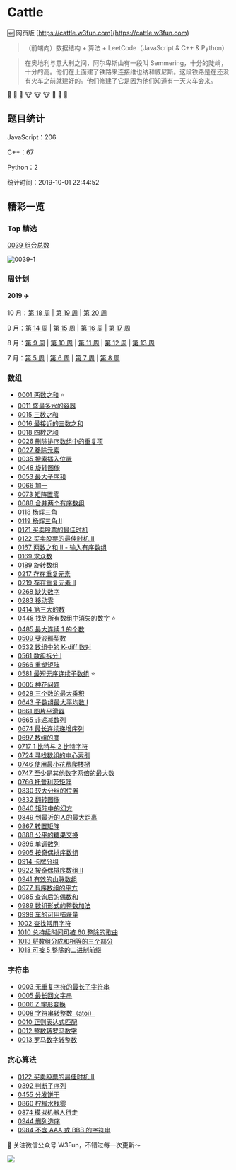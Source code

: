 # Cattle


:new: 网页版 [https://cattle.w3fun.com](https://cattle.w3fun.com)

> （前端向）数据结构 + 算法 + LeetCode（JavaScript & C++ & Python）

> 在奥地利与意大利之间，阿尔卑斯山有一段叫 Semmering，十分的陡峭，十分的高。他们在上面建了铁路来连接维也纳和威尼斯。这段铁路是在还没有火车之前就建好的。他们修建了它是因为他们知道有一天火车会来。

:train: :train: :train: :cow: :cow: :cow: :runner: :runner: :runner:


## 题目统计

JavaScript：206

C++：67

Python：2

统计时间：2019-10-01 22:44:52


## 精彩一览

### Top 精选

[0039 组合总数](https://github.com/swpuLeo/cattle/blob/master/src/medium/0039-combination-sum.js)

![0039-1](https://w3fun-1253290453.cos.ap-chengdu.myqcloud.com/cattle/illustration/0039-1)


### 周计划

**2019** :airplane:

10 月：[第 18 周](https://cattle.w3fun.com/week/18.html) | [第 19 周](https://cattle.w3fun.com/week/19.html) | [第 20 周](https://cattle.w3fun.com/week/20.html)

9 月：[第 14 周](https://cattle.w3fun.com/week/14.html) | [第 15 周](https://cattle.w3fun.com/week/15.html) | [第 16 周](https://cattle.w3fun.com/week/16.html) | [第 17 周](https://cattle.w3fun.com/week/17.html)

8 月：[第 9 周](https://cattle.w3fun.com/week/9.html) | [第 10 周](https://cattle.w3fun.com/week/10.html) | [第 11 周](https://cattle.w3fun.com/week/11.html) | [第 12 周](https://cattle.w3fun.com/week/12.html) | [第 13 周](https://cattle.w3fun.com/week/13.html)

7 月：[第 5 周](https://cattle.w3fun.com/week/5.html) | [第 6 周](https://cattle.w3fun.com/week/6.html) | [第 7 周](https://cattle.w3fun.com/week/7.html) | [第 8 周](https://cattle.w3fun.com/week/8.html)

### 数组

- [0001 两数之和](https://cattle.w3fun.com/solution/easy/0001-two-sum.html) :star:
- [0011 盛最多水的容器](https://cattle.w3fun.com/solution/medium/0011-container-with-most-water.html)
- [0015 三数之和](https://cattle.w3fun.com/solution/medium/0015-3sum.html)
- [0016 最接近的三数之和](https://cattle.w3fun.com/solution/medium/0016-3sum-closest.html)
- [0018 四数之和](https://cattle.w3fun.com/solution/medium/0018-4sum.html)
- [0026 删除排序数组中的重复项](https://cattle.w3fun.com/solution/easy/0026-remove-duplicates-from-sorted-array.html)
- [0027 移除元素](https://cattle.w3fun.com/solution/easy/0027-remove-element.html)
- [0035 搜索插入位置](https://cattle.w3fun.com/solution/easy/0035-search-insert-position.html)
- [0048 旋转图像](https://cattle.w3fun.com/solution/medium/0048-rotate-image.html)
- [0053 最大子序和](https://cattle.w3fun.com/solution/easy/0053-maximum-subarray.html)
- [0066 加一](https://cattle.w3fun.com/solution/easy/0066-plus-one.html)
- [0073 矩阵置零](https://cattle.w3fun.com/solution/easy/0073-set-matrix-zeroes.html)
- [0088 合并两个有序数组](https://cattle.w3fun.com/solution/easy/0088-merge-sorted-array.html)
- [0118 杨辉三角](https://cattle.w3fun.com/solution/easy/0118-pascals-triangle.html)
- [0119 杨辉三角 II](https://cattle.w3fun.com/solution/easy/0119-pascals-triangle-ii.html)
- [0121 买卖股票的最佳时机](https://cattle.w3fun.com/solution/easy/0121-best-time-to-buy-and-sell-stock.html)
- [0122 买卖股票的最佳时机 II](https://cattle.w3fun.com/solution/easy/0122-best-time-to-buy-and-sell-stock-ii.html)
- [0167 两数之和 II - 输入有序数组](https://cattle.w3fun.com/solution/easy/0167-two-sum-ii-input-array-is-sorted.html)
- [0169 求众数](https://cattle.w3fun.com/solution/easy/0169-majority-element.html)
- [0189 旋转数组](https://cattle.w3fun.com/solution/easy/0189-rotate-array.html)
- [0217 存在重复元素](https://cattle.w3fun.com/solution/easy/0217-contains-duplicate.html)
- [0219 存在重复元素 II](https://cattle.w3fun.com/solution/easy/0219-contains-duplicate-ii.html)
- [0268 缺失数字](https://cattle.w3fun.com/solution/easy/0268-missing-number.html)
- [0283 移动零](https://cattle.w3fun.com/solution/easy/0283-move-zeroes.html)
- [0414 第三大的数](https://cattle.w3fun.com/solution/easy/0414-third-maximum-number.html)
- [0448 找到所有数组中消失的数字](https://cattle.w3fun.com/solution/easy/0448-find-all-numbers-disappeared-in-an-array.html)  :star:
- [0485 最大连续 1 的个数](https://cattle.w3fun.com/solution/easy/0485-max-consecutive-ones.html)
- [0509 斐波那契数](https://cattle.w3fun.com/solution/easy/0509-fibonacci-number.html)
- [0532 数组中的 K-diff 数对](https://cattle.w3fun.com/solution/easy/0532-k-diff-pairs-in-an-array.html)
- [0561 数组拆分 I](https://cattle.w3fun.com/solution/easy/0561-array-partition-i.html)
- [0566 重塑矩阵](https://cattle.w3fun.com/solution/easy/0566-reshape-the-matrix.html)
- [0581 最短无序连续子数组](https://cattle.w3fun.com/solution/easy/0581-shortest-unsorted-continuous-subarray.html)  :star:
- [0605 种花问题](https://cattle.w3fun.com/solution/easy/0605-can-place-flowers.html)
- [0628 三个数的最大乘积](https://cattle.w3fun.com/solution/easy/0628-maximum-product-of-three-numbers.html)
- [0643 子数组最大平均数 I](https://cattle.w3fun.com/solution/easy/0643-maximum-average-subarray-i.html)
- [0661 图片平滑器](https://cattle.w3fun.com/solution/easy/0661-image-smoother.html)
- [0665 非递减数列](https://cattle.w3fun.com/solution/easy/0665-non-descreasing-array.html)
- [0674 最长连续递增序列](https://cattle.w3fun.com/solution/easy/0674-longest-continuous-increasing-subsequence.html)
- [0697 数组的度](https://cattle.w3fun.com/solution/easy/0697-degree-of-an-array.html)
- [0717 1 比特与 2 比特字符](https://cattle.w3fun.com/solution/easy/0717-1-bit-and-2-bit-characters.html)
- [0724 寻找数组的中心索引](https://cattle.w3fun.com/solution/easy/0724-find-pivot-index.html)
- [0746 使用最小花费爬楼梯](https://cattle.w3fun.com/solution/easy/0746-min-cost-climbing-stairs.html)
- [0747 至少是其他数字两倍的最大数](https://cattle.w3fun.com/solution/easy/0747-largest-number-at-least-twice-of-others.html)
- [0766 托普利茨矩阵](https://cattle.w3fun.com/solution/easy/0766-toeplitz-matrix.html)
- [0830 较大分组的位置](https://cattle.w3fun.com/solution/easy/0830-positions-of-large-groups.html)
- [0832 翻转图像](https://cattle.w3fun.com/solution/easy/0832-flipping-an-image.html)
- [0840 矩阵中的幻方](https://cattle.w3fun.com/solution/easy/0840-magic-squares-in-grid.html)
- [0849 到最近的人的最大距离](https://cattle.w3fun.com/solution/easy/0849-maximize-distance-to-closest-person.html)
- [0867 转置矩阵](https://cattle.w3fun.com/solution/easy/0867-transpose-matrix.html)
- [0888 公平的糖果交换](https://cattle.w3fun.com/solution/easy/0888-fair-candy-swap.html)
- [0896 单调数列](https://cattle.w3fun.com/solution/easy/0896-monotonic-array.html)
- [0905 按奇偶排序数组](https://cattle.w3fun.com/solution/easy/0905-sort-array-by-parity.html)
- [0914 卡牌分组](https://cattle.w3fun.com/solution/easy/0914-x-of-a-kind-in-a-deck-of-cards.html)
- [0922 按奇偶排序数组 II](https://cattle.w3fun.com/solution/easy/0922-sort-array-by-parity-ii.html)
- [0941 有效的山脉数组](https://cattle.w3fun.com/solution/easy/0941-valid-mountain-array.html)
- [0977 有序数组的平方](solution/easy/0977-squares-of-a-sorted-array.html)
- [0985 查询后的偶数和](https://cattle.w3fun.com/solution/easy/0985-sum-of-even-numbers-after-queries.html)
- [0989 数组形式的整数加法](https://cattle.w3fun.com/solution/easy/0989-add-to-array-form-of-integer.html)
- [0999 车的可用捕获量](https://cattle.w3fun.com/solution/easy/0999-avaliable-captures-for-rook.html)
- [1002 查找常用字符](https://cattle.w3fun.com/solution/easy/1002-find-common-characters.html)
- [1010 总持续时间可被 60 整除的歌曲](https://cattle.w3fun.com/solution/easy/1010-pairs-of-songs-with-total-durations-divisible-by-60.html)
- [1013 将数组分成和相等的三个部分](https://cattle.w3fun.com/solution/easy/1013-partition-array-into-these-parts-with-equal-sum.html)
- [1018 可被 5 整除的二进制前缀](https://cattle.w3fun.com/solution/easy/1018-binary-prefix-divisible-by-5.html)


### 字符串

- [0003 无重复字符的最长子字符串](https://cattle.w3fun.com/solution/medium/0003-longest-substring-without-repeating-characters.html)
- [0005 最长回文字串](https://cattle.w3fun.com/solution/medium//solution/medium/0005-longest-palindromic-substring.html)
- [0006 Z 字形变换](https://cattle.w3fun.com/solution/medium//solution/medium/0006-zigzag-conversion.html)
- [0008 字符串转整数（atoi）](https://cattle.w3fun.com/solution/medium/solution/medium/0008-string-to-integer-atoi.html)
- [0010 正则表达式匹配](https://cattle.w3fun.com/solution/difficult/0010-regular-expression-matching.html)
- [0012 整数转罗马数字](https://cattle.w3fun.com/solution/medium/0012-integer-to-roman.html)
- [0013 罗马数字转整数](https://cattle.w3fun.com/solution/easy/0013-roman-to-integer.html)


### 贪心算法

- [0122 买卖股票的最佳时机 II](https://cattle.w3fun.com/solution/easy/0122-best-time-to-buy-and-sell-stock-ii.html)
- [0392 判断子序列](https://cattle.w3fun.com/solution/easy/0392-is-subsequence.html)
- [0455 分发饼干](https://cattle.w3fun.com/solution/easy/0455-assign-cookies.html)
- [0860 柠檬水找零](https://cattle.w3fun.com/solution/easy/0860-lemonade-change.html)
- [0874 模拟机器人行走](https://cattle.w3fun.com/solution/easy/0874-walking-robot-simulation.html)
- [0944 删列造序](https://cattle.w3fun.com/solution/easy/0944-delete-columns-to-make-sorted.html)
- [0984 不含 AAA 或 BBB 的字符串](https://cattle.w3fun.com/solution/easy/0984-string-without-aaa-or-bbb.html)




:bell: 关注微信公众号 W3Fun，不错过每一次更新～

![](https://github.com/swpuLeo/cattle/blob/master/img/qrcode_v3_sm.jpg)

